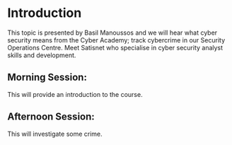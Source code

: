 # Introduction
This topic is presented by Basil Manoussos and we will hear what cyber security means from the Cyber Academy; track cybercrime in our Security Operations Centre. Meet Satisnet who specialise in cyber security analyst skills and development.

## Morning Session:
This will provide an introduction to the course.

## Afternoon Session: 
This will investigate some crime.
